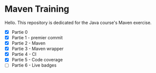 # Maven Training

Hello. This repository is dedicated for the Java course's Maven exercise.

* [X] Partie 0
* [X] Partie 1 - premier commit
* [X] Partie 2 - Maven
* [X] Partie 3 - Maven wrapper
* [X] Partie 4 - CI
* [X] Partie 5 - Code coverage
* [ ] Partie 6 - Live badges
